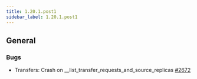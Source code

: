 ```yaml
---
title: 1.20.1.post1
sidebar_label: 1.20.1.post1
---
```


## General

### Bugs

- Transfers: Crash on __list_transfer_requests_and_source_replicas [#2672](https://github.com/rucio/rucio/issues/2672)
